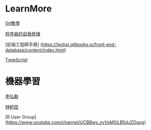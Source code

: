 # LearnMore
[Git教學](https://kingofamani.gitbooks.io/git-teach/content/index.html) 

[程序員的自我修煉](http://python.xiaoleilu.com/index.html)

[前端工程師手冊] (https://leohxj.gitbooks.io/front-end-database/content/index.html)

[TypeScript](https://zhongsp.gitbooks.io/typescript-handbook/content/index.html)


# 機器學習

[李弘毅](http://speech.ee.ntu.edu.tw/~tlkagk/courses_MLSD15_2.html)

[林軒田](https://www.youtube.com/user/hsuantien/playlists)

[R User Group] (https://www.youtube.com/channel/UCBBwy_xvVsM5iLB5dJZDqog)
